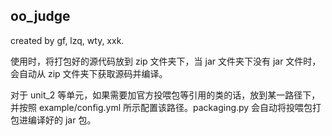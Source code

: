 ## oo_judge

created by gf, lzq, wty, xxk.

使用时，将打包好的源代码放到 zip 文件夹下，当 jar 文件夹下没有 jar 文件时，会自动从 zip 文件夹下获取源码并编译。

对于 unit_2 等单元，如果需要加官方投喂包等引用的类的话，放到某一路径下，并按照 example/config.yml 所示配置该路径。packaging.py 会自动将投喂包打包进编译好的 jar 包。

